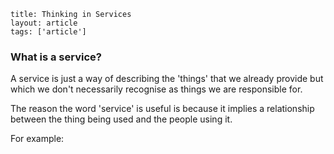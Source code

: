 ```
title: Thinking in Services
layout: article
tags: ['article']
```

### What is a service?
A service is just a way of describing the 'things' that we already provide but which we don't necessarily recognise as things we are responsible for.

The reason the word 'service' is useful is because it implies a relationship between the thing being used and the people using it.

For example: 